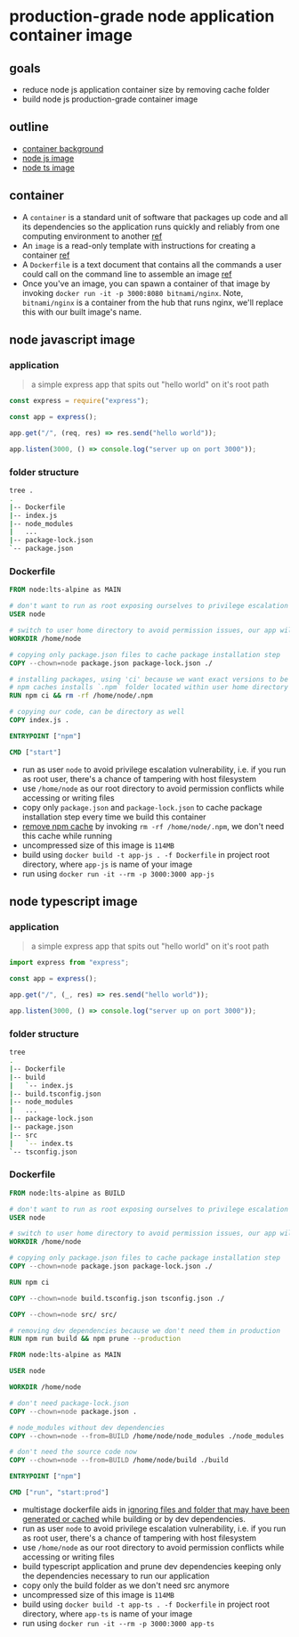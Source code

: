 # production-grade node application container image

## goals
- reduce node js application container size by removing cache folder
- build node js production-grade container image

## outline
- [container background](#container)
- [node js image](#node-javascript-image)
- [node ts image](#node-typescript-image)

## container
- A `container` is a standard unit of software that packages up code and all its dependencies so the application runs 
  quickly and reliably from one computing environment to another [ref](https://www.docker.com/resources/what-container/)
- An `image` is a read-only template with instructions for creating a container [ref](https://docs.docker.com/get-started/overview/#images)
- A `Dockerfile` is a text document that contains all the commands a user could call on the command line to assemble an
  image [ref](https://docs.docker.com/engine/reference/builder/)
- Once you've an image, you can spawn a container of that image by invoking ```docker run -it -p 3000:8080 bitnami/nginx```. 
  Note, `bitnami/nginx` is a container from the hub that runs nginx, we'll replace this with our built image's name.

## node javascript image

### application
> a simple express app that spits out "hello world" on it's root path

```javascript
const express = require("express");

const app = express();

app.get("/", (req, res) => res.send("hello world"));

app.listen(3000, () => console.log("server up on port 3000"));
```

### folder structure
```bash
tree .
.
|-- Dockerfile
|-- index.js
|-- node_modules
|   ...
|-- package-lock.json
`-- package.json
```

### Dockerfile
```dockerfile
FROM node:lts-alpine as MAIN

# don't want to run as root exposing ourselves to privilege escalation
USER node

# switch to user home directory to avoid permission issues, our app will be placed here
WORKDIR /home/node

# copying only package.json files to cache package installation step
COPY --chown=node package.json package-lock.json ./

# installing packages, using 'ci' because we want exact versions to be installed
# npm caches installs `.npm` folder located within user home directory
RUN npm ci && rm -rf /home/node/.npm

# copying our code, can be directory as well
COPY index.js .

ENTRYPOINT ["npm"]

CMD ["start"]
```

- run as user `node` to avoid privilege escalation vulnerability, i.e. if you run as root user, there's a chance of
  tampering with host filesystem
- use `/home/node` as our root directory to avoid permission conflicts while accessing or writing files
- copy only `package.json` and `package-lock.json` to cache package installation step every time we build this container
- <u>remove npm cache</u> by invoking `rm -rf /home/node/.npm`, we don't need this cache while running
- uncompressed size of this image is `114MB`
- build using ```docker build -t app-js . -f Dockerfile``` in project root directory, where `app-js` is name of your image
- run using ```docker run -it --rm -p 3000:3000 app-js```

## node typescript image

### application
> a simple express app that spits out "hello world" on it's root path

```typescript
import express from "express";

const app = express();

app.get("/", (_, res) => res.send("hello world"));

app.listen(3000, () => console.log("server up on port 3000"));
```

### folder structure
```bash
tree
.
|-- Dockerfile
|-- build
|   `-- index.js
|-- build.tsconfig.json
|-- node_modules
|   ...
|-- package-lock.json
|-- package.json
|-- src
|   `-- index.ts
`-- tsconfig.json
```

### Dockerfile
```dockerfile
FROM node:lts-alpine as BUILD

# don't want to run as root exposing ourselves to privilege escalation
USER node

# switch to user home directory to avoid permission issues, our app will be placed here
WORKDIR /home/node

# copying only package.json files to cache package installation step
COPY --chown=node package.json package-lock.json ./

RUN npm ci

COPY --chown=node build.tsconfig.json tsconfig.json ./

COPY --chown=node src/ src/

# removing dev dependencies because we don't need them in production
RUN npm run build && npm prune --production

FROM node:lts-alpine as MAIN

USER node

WORKDIR /home/node

# don't need package-lock.json
COPY --chown=node package.json .

# node_modules without dev dependencies
COPY --chown=node --from=BUILD /home/node/node_modules ./node_modules

# don't need the source code now
COPY --chown=node --from=BUILD /home/node/build ./build

ENTRYPOINT ["npm"]

CMD ["run", "start:prod"]
```

- multistage dockerfile aids in <u>ignoring files and folder that may have been generated or cached</u> while building 
  or by dev dependencies.
- run as user `node` to avoid privilege escalation vulnerability, i.e. if you run as root user, there's a chance of
  tampering with host filesystem
- use `/home/node` as our root directory to avoid permission conflicts while accessing or writing files
- build typescript application and prune dev dependencies keeping only the dependencies necessary to run our application
- copy only the build folder as we don't need src anymore
- uncompressed size of this image is `114MB`
- build using ```docker build -t app-ts . -f Dockerfile``` in project root directory, where `app-ts` is name of your image
- run using ```docker run -it --rm -p 3000:3000 app-ts```
